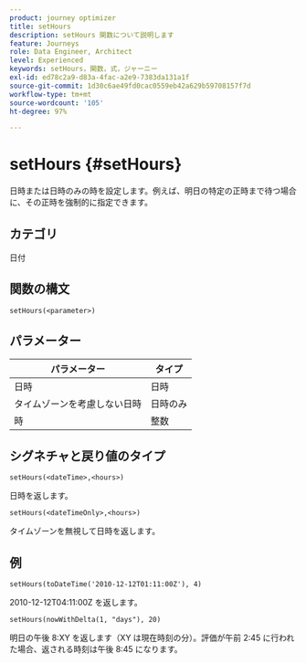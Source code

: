 ```yaml
---
product: journey optimizer
title: setHours
description: setHours 関数について説明します
feature: Journeys
role: Data Engineer, Architect
level: Experienced
keywords: setHours，関数，式，ジャーニー
exl-id: ed78c2a9-d83a-4fac-a2e9-7383da131a1f
source-git-commit: 1d30c6ae49fd0cac0559eb42a629b59708157f7d
workflow-type: tm+mt
source-wordcount: '105'
ht-degree: 97%

---
```


# setHours {#setHours}

日時または日時のみの時を設定します。例えば、明日の特定の正時まで待つ場合に、その正時を強制的に指定できます。

## カテゴリ

日付

## 関数の構文

`setHours(<parameter>)`

## パラメーター

| パラメーター | タイプ |
|--- |--- |
| 日時 | 日時 |
| タイムゾーンを考慮しない日時 | 日時のみ |
| 時 | 整数 |

## シグネチャと戻り値のタイプ

`setHours(<dateTime>,<hours>)`

日時を返します。

`setHours(<dateTimeOnly>,<hours>)`

タイムゾーンを無視して日時を返します。

## 例

`setHours(toDateTime('2010-12-12T01:11:00Z'), 4)`

2010-12-12T04:11:00Z を返します。

`setHours(nowWithDelta(1, "days"), 20)`

明日の午後 8:XY を返します（XY は現在時刻の分）。評価が午前 2:45 に行われた場合、返される時刻は午後 8:45 になります。

